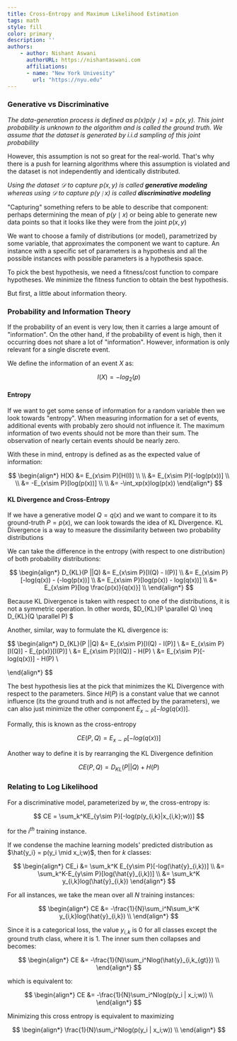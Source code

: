 ```yaml
---
title: Cross-Entropy and Maximum Likelihood Estimation
tags: math
style: fill
color: primary
description: ''
authors:
    - author: Nishant Aswani
      authorURL: https://nishantaswani.com
      affiliations:
      - name: "New York Univesity"
        url: "https://nyu.edu"
---
```

<body>
</body>

### Generative vs Discriminative

*The data-generation process is defined as  $p(x) p(y \mid x) = p(x,y)$. This joint probability is unknown to the algorithm and is called the ground truth. We assume that the dataset is generated by i.i.d sampling of this joint probability*

However, this assumption is not so great for the real-world. That's why there is a push for learning algorithms where this assumption is violated and the dataset is not independently and identically distributed.

*Using the dataset $\mathcal{D}$ to capture $p(x,y)$ is called **generative modeling** whereas using $\mathcal{D}$ to capture $p(y \mid x)$ is called **discriminative modeling***

"Capturing" something refers to be able to describe that component: perhaps determining the mean of $p(y \mid x)$ or being able to generate new data points so that it looks like they were from the joint $p(x,y)$

We want to choose a family of distributions (or model), parametrized by some variable, that approximates the component we want to capture. An instance with a specific set of parameters is a hypothesis and all the possible instances with possible parameters is a hypothesis space. 

To pick the best hypothesis, we need a fitness/cost function to compare hypotheses. We minimize the fitness function to obtain the best hypothesis.

But first, a little about information theory.

### Probability and Information Theory 

If the probability of an event is very low, then it carries a large amount of "information". On the other hand, if the probability of event is high, then it occurring does not share a lot of "information". However, information is only relevant for a single discrete event. 

We define the information of an event $X$ as: 

$$
I(X) = -log_2(p)
$$

#### Entropy

If we want to get some sense of information for a random variable then we look towards "entropy". When measuring information for a set of events, additional events with probably zero should not influence it. The maximum information of two events should not be more than their sum. The observation of nearly certain events should be nearly zero. 

With these in mind, entropy is defined as as the expected value of information:

$$
\begin{align*}
H(X) &= E_{x\sim P}[H(I)] \\ \\ 
	 &= E_{x\sim P}[-log(p(x))] \\ \\
	 &= -E_{x\sim P}[log(p(x))] \\ \\
	 &= -\int_xp(x)log(p(x))
\end{align*}
$$

#### KL Divergence and Cross-Entropy

If we have a generative model $Q = q(x)$ and we want to compare it to its ground-truth $P = p(x)$, we can look towards the idea of KL Divergence. KL Divergence is a way to measure the dissimilarity between two probability distributions

We can take the difference in the entropy (with respect to one distribution) of both probability distributions: 

$$
\begin{align*}
D_{KL}(P ||Q) &= E_{x\sim P}[I(Q) - I(P)] \\
		      &= E_{x\sim P}[-log(q(x)) - (-log(p(x))] \\
              &= E_{x\sim P}[log(p(x)) - log(q(x))] \\
              &= E_{x\sim P}[log \frac{p(x)}{q(x)}] \\
\end{align*}
$$

Because KL Divergence is taken with respect to one of the distributions, it is not a symmetric operation. In other words, $D_{KL}(P \parallel Q) \neq D_{KL}(Q \parallel P) $

Another, similar, way to formulate the KL divergence is:

$$
\begin{align*}
D_{KL}(P ||Q) &= E_{x\sim P}[I(Q) - I(P)] \\
 			  &= E_{x\sim P}[I(Q)] - E_{p(x)}[I(P)] \\
 			  &= E_{x\sim P}[I(Q)] - H(P) \\
 			  &= E_{x\sim P}[-log(q(x))] - H(P) \\
 			  
\end{align*}
$$

The best hypothesis lies at the pick that minimizes the KL Divergence with respect to the parameters. Since $H(P)$ is a constant value that we cannot influence (its the ground truth and is not affected by the parameters), we can also just minimize the other component $E_{x\sim P}[-log(q(x))]$.

Formally, this is known as the cross-entropy

$$
CE(P,Q) = E_{x\sim P}[-log(q(x))]
$$

Another way to define it is by rearranging the KL Divergence definition

$$
CE(P,Q) = D_{KL}(P||Q) + H(P)
$$

### Relating to Log Likelihood

For a discriminative model, parameterized by $w$, the cross-entropy is:

$$
CE = \sum_k^KE_{y\sim P}[-log(p(y_{i,k}|x_{i,k};w))]
$$

for the $i^{th}$ training instance.

If we condense the machine learning models' predicted distribution as $\hat{y_i} = p(y_i \mid x_i;w)$, then for $k$ classes:

$$
\begin{align*}
CE_i &= \sum_k^K E_{y\sim P}[-log(\hat{y}_{i,k})] \\
&= \sum_k^K-E_{y\sim P}[log(\hat{y}_{i,k})] \\
&= \sum_k^K y_{i,k}log(\hat{y}_{i,k})
\end{align*}
$$

For all instances, we take the mean over all $N$ training instances:

$$
\begin{align*}
CE &= -\frac{1}{N}\sum_i^N\sum_k^K y_{i,k}log(\hat{y}_{i,k}) \\
\end{align*}
$$

Since it is a categorical loss, the value $y_{i,k}$ is 0 for all classes except the ground truth class, where it is 1. The inner sum then collapses and becomes:

$$
\begin{align*}
CE &= -\frac{1}{N}\sum_i^Nlog(\hat{y}_{i,k_{gt}}) \\
\end{align*}
$$

which is equivalent to:

$$
\begin{align*}
CE &= -\frac{1}{N}\sum_i^Nlog(p(y_i | x_i;w)) \\
\end{align*}
$$

Minimizing this cross entropy is equivalent to maximizing

$$
\begin{align*}
\frac{1}{N}\sum_i^Nlog(p(y_i | x_i;w)) \\
\end{align*}
$$
